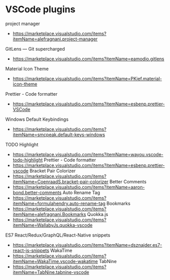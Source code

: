 # VSCode  plugins

project manager
- https://marketplace.visualstudio.com/items?itemName=alefragnani.project-manager

GitLens — Git supercharged
- https://marketplace.visualstudio.com/items?itemName=eamodio.gitlens

Material Icon Theme
- https://marketplace.visualstudio.com/items?itemName=PKief.material-icon-theme

Prettier - Code formatter
- https://marketplace.visualstudio.com/items?itemName=esbenp.prettier-VSCode

Windows Default Keybindings
- https://marketplace.visualstudio.com/items?itemName=smcpeak.default-keys-windows

TODO Highlight
- https://marketplace.visualstudio.com/items?itemName=wayou.vscode-todo-highlight
Prettier - Code formatter
- https://marketplace.visualstudio.com/items?itemName=esbenp.prettier-vscode
Bracket Pair Colorizer
- https://marketplace.visualstudio.com/items?itemName=CoenraadS.bracket-pair-colorizer
Better Comments
- https://marketplace.visualstudio.com/items?itemName=aaron-bond.better-comments
Auto Rename Tag
- https://marketplace.visualstudio.com/items?itemName=formulahendry.auto-rename-tag
Bookmarks
- https://marketplace.visualstudio.com/items?itemName=alefragnani.Bookmarks
Quokka.js
- https://marketplace.visualstudio.com/items?itemName=WallabyJs.quokka-vscode

ES7 React/Redux/GraphQL/React-Native snippets
- https://marketplace.visualstudio.com/items?itemName=dsznajder.es7-react-js-snippets
WakaTime
- https://marketplace.visualstudio.com/items?itemName=WakaTime.vscode-wakatime
TabNine
- https://marketplace.visualstudio.com/items?itemName=TabNine.tabnine-vscode
